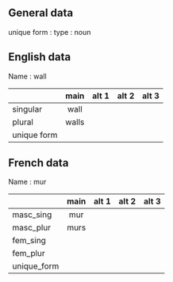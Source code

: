 ## General data

unique form :
type : noun

## English data

Name : wall

|             | main  | alt 1 | alt 2 | alt 3 |
| :---------- | :---: | :---: | :---: | ----- |
| singular    | wall  |       |       |       |
| plural      | walls |       |       |       |
| unique form |       |       |       |       |

## French data

Name : mur

|             | main | alt 1 | alt 2 | alt 3 |
| :---------- | :--: | :---: | :---: | :---: |
| masc_sing   | mur  |       |       |       |
| masc_plur   | murs |       |       |       |
| fem_sing    |      |       |       |       |
| fem_plur    |      |       |       |       |
| unique_form |      |       |       |       |


